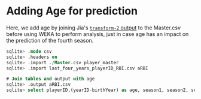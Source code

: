 # Adding Age for prediction

Here, we add age by joining Jia's [`transform-2` output](../transform-2_four-seasons_jia/last_four_years_playerID_H.csv) to the Master.csv before using WEKA to perform analysis, just in case age has an impact on the prediction of the fourth season.

```sql
sqlite> .mode csv
sqlite> .headers on
sqlite> .import ./Master.csv player_master
sqlite> .import last_four_years_playerID_RBI.csv aRBI

# Join tables and output with age
sqlite> .output aRBI.csv
sqlite> select playerID,(yearID-birthYear) as age, season1, season2, season3, season4 from aRBI join player_master using (playerID);

```
